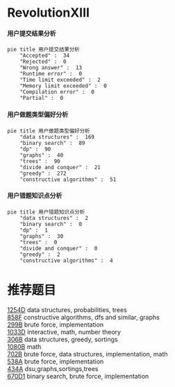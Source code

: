 # RevolutionXIII

<!-- tabs:start -->



#### **用户提交结果分析**

```mermaid
pie title 用户提交结果分析
    "Accepted" :  34
    "Rejected" :  0
    "Wrong answer" :  13
    "Runtime error" :  0
    "Time limit exceeded" :  2
    "Memory limit exceeded" :  0
    "Compilation error" :  0
    "Partial" :  0
```

#### **用户做题类型偏好分析**

```mermaid
pie title 用户做题类型偏好分析
    "data structures" :  169
    "binary search" :  89
    "dp" :  90
    "graphs" :  40
    "trees" :  90
    "divide and conquer" :  21
    "greedy" :  272
    "constructive algorithms" :  51
```
#### **用户错题知识点分析**

```mermaid
pie title 用户错题知识点分析
    "data structures" :  2
    "binary search" :  0
    "dp" :  1
    "graphs" :  30
    "trees" :  0
    "divide and conquer" :  0
    "greedy" :  2
    "constructive algorithms" :  4
```



<!-- tabs:end -->
# 推荐题目
[1254D](https://codeforces.com/contest/1254/problem/D)		data structures,
                        probabilities,
                        trees		  
[858F](https://codeforces.com/contest/858/problem/F)		constructive algorithms,
                        dfs and similar,
                        graphs		  
[299B](https://codeforces.com/contest/299/problem/B)		brute force,
                        implementation		  
[1033D](https://codeforces.com/contest/1033/problem/D)		interactive,
                        math,
                        number theory		  
[306B](https://codeforces.com/contest/306/problem/B)		data structures,
                        greedy,
                        sortings		  
[1080B](https://codeforces.com/contest/1080/problem/B)		math		  
[702B](https://codeforces.com/contest/702/problem/B)		brute force,
                        data structures,
                        implementation,
                        math		  
[538A](https://codeforces.com/contest/538/problem/A)		brute force,
                        implementation		  
[434A](https://codeforces.com/contest/434/problem/A)		dsu,graphs,sortings,trees		  
[670D1](https://codeforces.com/contest/670D/problem/1)		binary search,
                        brute force,
                        implementation		  
